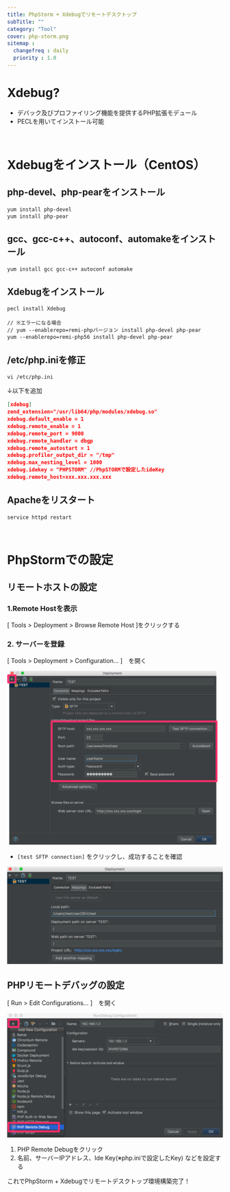 ```yaml
---
title: PhpStorm + Xdebugでリモートデスクトップ
subTitle: ""
category: "Tool"
cover: php-storm.png
sitemap :
  changefreq : daily
  priority : 1.0
---
```


# Xdebug?

* デバック及びプロファイリング機能を提供するPHP拡張モデュール
* PECLを用いてインストール可能

<br>

# Xdebugをインストール（CentOS）

## php-devel、php-pearをインストール

```command
yum install php-devel
yum install php-pear
```

## gcc、gcc-c++、autoconf、automakeをインストール

```command
yum install gcc gcc-c++ autoconf automake
```

## Xdebugをインストール

```command
pecl install Xdebug

// ※エラーになる場合
// yum --enablerepo=remi-phpバージョン install php-devel php-pear
yum --enablerepo=remi-php56 install php-devel php-pear
```

## /etc/php.iniを修正

```command
vi /etc/php.ini
```

↓以下を追加

```json
[xdebug]  
zend_extension="/usr/lib64/php/modules/xdebug.so"  
xdebug.default_enable = 1  
xdebug.remote_enable = 1  
xdebug.remote_port = 9000  
xdebug.remote_handler = dbgp  
xdebug.remote_autostart = 1  
xdebug.profiler_output_dir = "/tmp"  
xdebug.max_nesting_level = 1000  
xdebug.idekey = "PHPSTORM" //PhpSTORMで設定したideKey  
xdebug.remote_host=xxx.xxx.xxx.xxx  
```

## Apacheをリスタート

```command
service httpd restart
```

<br>

# PhpStormでの設定

## リモートホストの設定

### 1.Remote Hostを表示

[ Tools > Deployment > Browse Remote Host ]をクリックする

### 2. サーバーを登録

[ Tools > Deployment > Configuration... ]　を開く

![](./phpstorm-setting-1.png)

* `[test SFTP connection]` をクリックし、成功することを確認

![](./phpstorm-setting-2.png)

## PHPリモートデバッグの設定

[ Run > Edit Configurations... ]　を開く

![](./phpstorm-setting-3.png)

1. PHP Remote Debugをクリック
2. 名前、サーバーIPアドレス、Ide Key(※php.iniで設定したKey)
などを設定する

これでPhpStorm + Xdebugでリモートデスクトップ環境構築完了！

